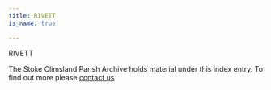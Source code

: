 ```yaml
---
title: RIVETT
is_name: true

---
```


RIVETT


The Stoke Climsland Parish Archive holds material under this index entry. To find out more please [contact us](/contact/)

